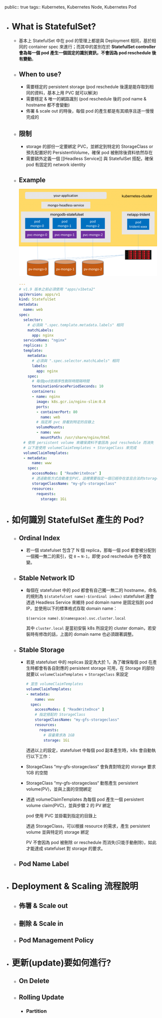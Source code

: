 public:: true
tags:: Kubernetes, Kubernetes Node, Kubernetes Pod

- # What is StatefulSet?
	- 基本上 StatefulSet 中在 pod 的管理上都是與 Deployment 相同，基於相同的 container spec 來進行；而其中的差別在於 **StatefulSet controller 會為每一個 pod 產生一個固定的識別資訊，不會因為 pod reschedule 後有變動**。
	- ## When to use?
		- 需要穩定的 persistent storage (pod reschedule 後還是能存取到相同的資料，基本上用 PVC 就可以解決)
		- 需要穩定 & 唯一的網路識別 (pod reschedule 後的 pod name & hostname 都不會變動)
		- 佈署 & scale out 的時後，每個 pod 的產生都是有其順序且逐一慢慢完成的
	- ## 限制
		- storage 的部份一定要綁定 PVC，並綁定到特定的 StorageClass or 預先配置好的 PersistentVolume，確保 pod 被刪除後資料依然存在
		- 需要額外定義一個 [[Headless Service]] 與 StatefulSet 搭配，確保 pod 有固定的 network identity
	- ## Example
	  ![image.png](../assets/image_1723717561080_0.png)
	  
	  ```yaml
	  ---
	  # v1.9 版本之前必須使用 "apps/v1beta2"
	  apiVersion: apps/v1
	  kind: StatefulSet
	  metadata:
	    name: web
	  spec:
	    selector:
	      # 必須與 ".spec.template.metadata.labels" 相同
	      matchLabels:
	        app: nginx
	    serviceName: "nginx"
	    replicas: 3
	    template:
	      metadata:
	        # 必須與 ".spec.selector.matchLabels" 相同
	        labels:
	          app: nginx
	      spec:
	        # 每個pod依順序性刪除時間隔時間
	        terminationGracePeriodSeconds: 10
	        containers:
	        - name: nginx
	          image: k8s.gcr.io/nginx-slim:0.8
	          ports:
	          - containerPort: 80
	            name: web
	          # 指定將 pvc 掛載到特定的目錄上
	          volumeMounts:
	          - name: www
	            mountPath: /usr/share/nginx/html
	    # 使用 persistent volume 來確保資料不會因為 pod reschedule 而消失
	    # 以下是使用 volumeClaimTemplates + StorageClass 來完成
	    volumeClaimTemplates:
	    - metadata:
	        name: www
	      spec:
	        accessModes: [ "ReadWriteOnce" ]
	        # 透過動態方式自動產生PVC，這裡需要指定一個已經存在並且合法的storageClass
	        storageClassName: "my-gfs-storageclass"
	        resources:
	          requests:
	            storage: 1Gi
	  ```
- # 如何識別 StatefulSet 產生的 Pod?
	- ## Ordinal Index
		- 若一個 statefulset 包含了 N 個 replica，那每一個 pod 都會被分配到一個獨一無二的索引，從 `0` ~ `N-1`，即使 pod reschedule 也不會改變。
	- ## Stable Network ID
		- 每個在 statefulset 中的 pod 都會有自己獨一無二的 hostname，命名的規則為 `$(statefulset name)-$(ordinal index)`
		  statefulset 還會透過 Headless Service 來維持 pod domain name 是固定指到 pod IP，並使用以下的標準格式存取 domain name：
		  
		  `$(service name).$(namespace).svc.cluster.local`
		  
		  其中 `cluster.local` 是當初安裝 k8s 所設定的 cluster domain，若安裝時有修改的話，上面的 domain name 也必須跟著調整。
	- ## Stable Storage
		- 若是 statefulset 中的 replicas 設定為大於 1，為了確保每個 pod 在產生時都會有各自對應的 persistent storage 可用，在 Storage 的部份就要以 `volumeClaimTemplates` + `StorageClass` 來設定
		  
		  
		  ```yaml
		  # 宣告 volumeClaimTemplates
		  volumeClaimTemplates:
		  - metadata:
		      name: www
		    spec:
		      accessModes: [ "ReadWriteOnce" ]
		      # 指定搭配的 StorageClass
		      storageClassName: "my-gfs-storageclass"
		      resources:
		        requests:
		          # 容量需求為 1GB
		          storage: 1Gi
		  ```
		  
		  透過以上的設定，statefulset 中每個 pod 副本產生時，k8s 會自動執行以下工作：
		- StorageClass “my-gfs-storageclass“ 會負責對特定的 storage 要求 1GB 的空間
		- StorageClass “my-gfs-storageclass“ 動態產生 persistent volume(PV)，並與上面的空間綁定
		- 透過 volumeClaimTemplates 為每個 pod 產生一個 persistent volume claim(PVC)，並與步驟 2 的 PV 綁定
		  
		  pod 使用 PVC 並掛載到指定的目錄上
		  
		  透過 StorageClass，可以根據 resource 的需求，產生 persistent volume 並與特定的 storage 綁定
		  
		  PV 不會因為 pod 被刪除 or reschedule 而消失(只能手動刪除)，如此才能達成 statefulset 對 storage 的要求。
	- ## Pod Name Label
- # Deployment & Scaling 流程說明
	- ## 佈署 & Scale out
	- ## 刪除 & Scale in
	- ## Pod Management Policy
- # 更新(update)要如何進行?
	- ## On Delete
	- ## Rolling Update
		- ### Partition
